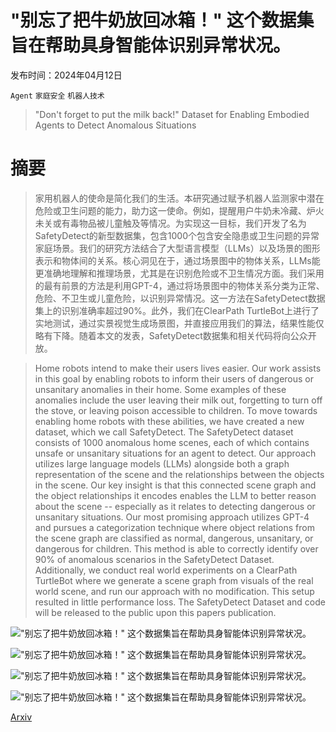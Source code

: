 # "别忘了把牛奶放回冰箱！" 这个数据集旨在帮助具身智能体识别异常状况。

发布时间：2024年04月12日

`Agent` `家庭安全` `机器人技术`

> "Don't forget to put the milk back!" Dataset for Enabling Embodied Agents to Detect Anomalous Situations

# 摘要

> 家用机器人的使命是简化我们的生活。本研究通过赋予机器人监测家中潜在危险或卫生问题的能力，助力这一使命。例如，提醒用户牛奶未冷藏、炉火未关或有毒物品被儿童触及等情况。为实现这一目标，我们开发了名为SafetyDetect的新型数据集，包含1000个包含安全隐患或卫生问题的异常家庭场景。我们的研究方法结合了大型语言模型（LLMs）以及场景的图形表示和物体间的关系。核心洞见在于，通过场景图中的物体关系，LLMs能更准确地理解和推理场景，尤其是在识别危险或不卫生情况方面。我们采用的最有前景的方法是利用GPT-4，通过将场景图中的物体关系分类为正常、危险、不卫生或儿童危险，以识别异常情况。这一方法在SafetyDetect数据集上的识别准确率超过90%。此外，我们在ClearPath TurtleBot上进行了实地测试，通过实景视觉生成场景图，并直接应用我们的算法，结果性能仅略有下降。随着本文的发表，SafetyDetect数据集和相关代码将向公众开放。

> Home robots intend to make their users lives easier. Our work assists in this goal by enabling robots to inform their users of dangerous or unsanitary anomalies in their home. Some examples of these anomalies include the user leaving their milk out, forgetting to turn off the stove, or leaving poison accessible to children. To move towards enabling home robots with these abilities, we have created a new dataset, which we call SafetyDetect. The SafetyDetect dataset consists of 1000 anomalous home scenes, each of which contains unsafe or unsanitary situations for an agent to detect. Our approach utilizes large language models (LLMs) alongside both a graph representation of the scene and the relationships between the objects in the scene. Our key insight is that this connected scene graph and the object relationships it encodes enables the LLM to better reason about the scene -- especially as it relates to detecting dangerous or unsanitary situations. Our most promising approach utilizes GPT-4 and pursues a categorization technique where object relations from the scene graph are classified as normal, dangerous, unsanitary, or dangerous for children. This method is able to correctly identify over 90% of anomalous scenarios in the SafetyDetect Dataset. Additionally, we conduct real world experiments on a ClearPath TurtleBot where we generate a scene graph from visuals of the real world scene, and run our approach with no modification. This setup resulted in little performance loss. The SafetyDetect Dataset and code will be released to the public upon this papers publication.

!["别忘了把牛奶放回冰箱！" 这个数据集旨在帮助具身智能体识别异常状况。](../../..//opt/data/Projects/HuggingArxiv/paper_images/2404.08827/x1.png)

!["别忘了把牛奶放回冰箱！" 这个数据集旨在帮助具身智能体识别异常状况。](../../..//opt/data/Projects/HuggingArxiv/paper_images/2404.08827/Qualitative.png)

!["别忘了把牛奶放回冰箱！" 这个数据集旨在帮助具身智能体识别异常状况。](../../..//opt/data/Projects/HuggingArxiv/paper_images/2404.08827/x2.png)

!["别忘了把牛奶放回冰箱！" 这个数据集旨在帮助具身智能体识别异常状况。](../../..//opt/data/Projects/HuggingArxiv/paper_images/2404.08827/x3.png)

[Arxiv](https://arxiv.org/abs/2404.08827)